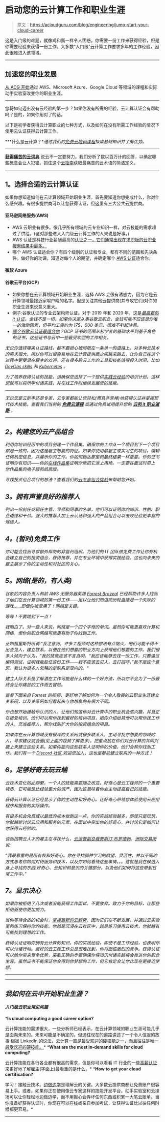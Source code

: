 # 启动您的云计算工作和职业生涯

> 原文：<https://acloudguru.com/blog/engineering/jump-start-your-cloud-career>

这是入门级的难题，就像鸡和蛋一样令人困惑。你需要一份工作来获得经验，但是你需要经验来获得一份工作。大多数“入门级”云计算工作要求多年的工作经验，因此很难进入该领域。

* * *

## 加速您的职业发展

[从 ACG 开始](https://acloudguru.com/pricing)通过 AWS、Microsoft Azure、Google Cloud 等领域的课程和实际动手实验室改变你的职业生涯。

* * *

您将如何迈出没有云经验的第一步？如果你没有所需的经验，云计算认证会有帮助吗？是的，如果你用对了的话。

以下是初学者获得云计算职业的七种方式，以及如何在没有所需工作经验的情况下使用云认证获得云计算工作。

***什么是云计算？**通过我们的[免费云培训课程](https://acloudguru.com/blog/news/whats-free-at-acg)探索基础知识并了解优势。*

* * *

[**获得痛苦的云词典**](https://get.acloudguru.com/cloud-dictionary-of-pain)
说云不一定要努力。我们分析了数以百万计的回答，以确定哪些概念会让人犯错。抓住这个[云指南](https://get.acloudguru.com/cloud-dictionary-of-pain)获取最痛苦的云术语的简洁定义。

* * *

## **1。选择合适的云计算认证**

如果你想知道如何在云计算领域开始职业生涯，首先要知道你想完成什么，你对什么感兴趣。有很多提供商可以让您获得认证，但这里有三大公共云提供商。

#### **亚马逊网络服务(AWS)**

*   AWS 云职业有很多。像几乎所有领域的云专业知识一样，对云技能的需求超过了供给。(这对那些进入入门级云计算工作的人来说是好事。)
*   AWS 认证是科技行业薪酬最高的[认证之一，它们通常出现在求职板的云职业搜索结果中最多。](https://acloudguru.com/blog/engineering/top-paying-cloud-certifications-and-jobs)
*   哪个 AWS 认证适合你？有四个级别的认证和专业，都有不同的范围和先决条件。做好你的功课，知道对每个人的期望，并确定哪个 [AWS 认证](https://acloudguru.com/blog/engineering/which-aws-certification-should-i-take)适合你。

#### **微软 Azure**

#### **谷歌云平台(GCP)**

*   如果你想在云计算领域开始职业生涯，选择 AWS 会很有诱惑力，因为它是云计算领域最接近家喻户晓的名字。但是关注其他云提供商(并专攻它们)对你的职业生涯来说意义重大。
*   例子:谷歌认证的专业云架构师认证。对于 2019 年和 2020 年，这是[*最高薪的 it 认证*](https://acloudguru.com/blog/engineering/top-paying-cloud-certifications-and-jobs)*。金钱不是一切，如果你决定从事谷歌云职业，金钱可能不应该是你唯一的激励因素，但平均工资约为 175，000 美元，很难不引起注意。*
*   *[哪个谷歌云认证最适合你](https://acloudguru.com/blog/engineering/which-google-cloud-certification-is-best-for-me)？GCP 证书的范围从初学者的基础水平到基于角色的证书，这些证书与云中一些最受欢迎的工作相关。*

*无论你选择哪条认证路线，都不要担心被局限在一条单一的道路上。对多种云技术的需求很大，所以你可以很容易地在云计算提供商之间跳来跳去，让你自己在这个过程中更受潜在雇主的欢迎。还有很多跨云工作的工具和技能值得投入时间，比如 [DevOps skills](https://acloudguru.com/blog/engineering/the-top-devops-skills-people-are-learning-at-a-cloud-guru-right-now) 和 [Kubernetes](https://acloudguru.com/course/kubernetes-deep-dive) 。*

*为了培养获得认证的技能，请确保您选择了一个提供[实践云经验](https://acloudguru.com/learn-by-doing)的培训计划，这样您就可以将所学付诸实践，并在找工作时继续发展您的技能。*

* * *

*无论您是云新手还是专家，云专家都能让您轻松(而且非常棒)地获得认证并掌握现代技术技能。查看我们当前的 [**免费云课程**](https://acloudguru.com/blog/news/whats-free-at-acg) 或通过免费试用提升您的 [**云和 it 职业道路**](https://acloudguru.com/platform/training-paths) 。*

* * *

## ***2。构建您的云产品组合***

*利用你培训经历中的项目创建一个作品集。确保你的工作从一个项目到下一个项目都是一致的，因为这是雇主想要的特征。如果你使用前雇主或实习生的项目，编辑任何机密信息，并展示你的工作。你如何到达那里和最终结果一样重要。你的证书证明你有知识——你的[在线作品集](https://skillcrush.com/2015/03/12/impressive-tech-portfolio/)证明你能把它派上用场。一定要在面试时带上你作品集的电子版和纸质版。*

*寻找投资组合项目的想法？查看我们的[云专家组合挑战](https://acloudguru.com/blog/tag/cloudportfoliochallenge)来帮助您开始。*

## ***3。拥有声誉良好的推荐人***

*列出一份前任或现任主管、导师和同事的名单，他们可以证明你的知识、性格、职业道德和干劲。强大的推荐人加上云认证和强大的产品组合可以击败经验更丰富的候选人。*

## ***4。(暂时)免费工作***

*你可能会找到寻求额外帮助的非营利组织。为他们的 IT 团队做免费工作让你有机会建立自己的投资组合，获得推荐，并在专业环境中获得实践经验。这也向未来的雇主展示了你的主动性和对社区的关心。*

## ***5。网络**(是的，有人类)*

*谷歌的内容负责人和前 AWS 无服务器英雄 [Forrest Brazeal](https://youtu.be/mZuZ697Z90A?t=3836) 已经帮助许多人找到了他们在云计算领域的第一份工作——足以让他们知道简历轮盘赌是一个失败的游戏……即使你被录用了！网络是关键。*

*等等！不要跳到下一点！*

*我明白了。对一些人来说，网络是一个四个字母的单词。虽然你可能更喜欢计算机网络，但你的职业网络可能更有助于你找到工作。*

*正如福里斯特所说:“我注意到，许多工程师对这种想法有点恼火，他们可能不得不出去见人，建立联系，以便在他们想要的职业方向上获得他们想要的工作。我们很多人倾向于认为，“我的技能应该不言自明。“我应该能够去找一份工作，只要通过编码测试，证明我能胜任这份工作——我不应该去见人，去打招呼，”我不是这个意思。我认为很多人忽略的是联系是双向的。"*

*建立人际关系是了解潜在工作可能是什么样的一个好方法，所以你不会为了一份最终会让你痛苦的工作而去冒险。*

*查看下面来自 Forrest 的视频，更好地了解如何为一个令人敬畏的云职业生涯建立关系网，以及关系网如何看起来与你想象的有很大不同。*

*你也想开始接触你认识的人。让他们知道你对云计算中的职业机会感兴趣，并且正在接受培训。他们可以帮你找到最好的培训项目，把你介绍给其他可以帮你找工作的人，充当推荐人，帮你找到扩大你的投资组合的项目。*

*如果你在云计算领域没有很深的关系网或很多联系人，主动寻找你想要的领域的人，寻求建议或会面(见上面的视频了解更多)。把重点放在你们对云计算的共同兴趣上来建立这些关系。如果你能向这些联系人证明你的价值，他们会帮你找到工作。我们有一个 [Discord 社区](https://discord.com/invite/pluralsight),欢迎您加入，这也是帮助建立联系的一种方式！*

## ***6。足够好奇去玩云端***

*云技术变化如此频繁，一个人的技能需要随之改变。好奇心是云工程师的一个重要特质，它可能是比经验更大的资产，因为这意味着你会主动提高自己的技能。*

*获得云计算认证已经显示了你的主动性和好奇心。让好奇心带领您体验使用云应用程序和服务的实际操作。*

*有很多机会免费或以最低的成本做到这一点。你的实践经验越多，即使只是玩玩，你就越能讨论云应用和服务的元素。在面试中突出你的好奇心，并讨论它是如何让你获得云经验的。*

*谈到招聘云人才的雇主在寻找什么，[云运营副总裁贾斯汀·布罗德利](https://twitter.com/jbrodley)，[洲际交易所](https://www.intercontinentalexchange.com/)说:*

*“我最看重的是所有权和好奇心。你在寻找那种学习的欲望、灵活性，并以不同的方式思考你如何对待服务和技术，以及你如何看待这些事情。。。这就是我在候选人身上寻找的东西:好奇心、云知识和意识的关键部分，以及他们如何将这些带到日常工作中。”*

## ***7。显示决心***

*如果你被拒绝了几次或者没能获得工作面试，不要放弃。致力于你的目标，让那些拒绝驱使你更加努力。*

*当你等待合适的机会时，[掌握最新的云趋势](https://www.youtube.com/c/AcloudGuru)，因为它们在不断发展，并通过云实验室和练习保持你的技能。你越是沉浸在云社区中，越是练习使用云技术，你就越有可能找到理想的工作。*

*获得认证证明你拥有云计算的知识。你的实践经验，即使不是工作经验，也表明你可以付诸行动。最好的云工程工作总是很难找到，你将面临激烈的竞争。获得认证可以给你带来竞争优势，采取正确的步骤确保你将知识付诸实践将会推进你的职业生涯。虽然证书不能保证你会得到你梦想的工作，但它肯定会让你比现在更接近梦想。*

* * *

* * *

## ***我如何在云中开始职业生涯？***

#### *入门级云职业常见问题*

*****Is cloud computing a good career option?****

云计算技能的需求很大，一些分析师已经表示，在云计算领域的职业生涯可能几乎是面向未来的。未来可能是不确定的，但通往现在的道路讲述了一个令人信服的故事:根据 LinkedIn 的说法，[云计算一直是最受欢迎的硬技能之一，而且往往是唯一最受欢迎的硬技能。](https://www.linkedin.com/business/learning/blog/learning-and-development/most-in-demand-skills-2020)* *****What are the most in-demand skills for cloud computing?****

云计算技能在各行各业都有很高的需求，但是你可以看看 IT 行业的一些[高薪认证](https://acloudguru.com/blog/engineering/top-paying-cloud-certifications-and-jobs)来更好地了解雇主(字面上)最看重的是什么。* *****How to get your cloud certification?****

学习！接触云技术。[边做边学](https://acloudguru.com/learn-by-doing)是理解云的关键。大多数云提供商都让免费账户很容易上手。或者，如果你正在使用像云专家这样的技能开发平台，动手实验室和云操场可以让你轻松地边做边学，而不用担心会弄坏任何东西或积累一大笔云账单。当你准备好获得认证时，你现在可以[在线](https://acloudguru.com/blog/engineering/online-cloud-certification-faqs-how-to-earn-certs-from-home)或亲自参加考试，让获得认证比以往任何时候都更容易。* 

* * *